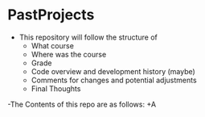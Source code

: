 # PastProjects

- This repository will follow the structure of
  + What course
  + Where was the course
  + Grade
  + Code overview and development history (maybe)
  + Comments for changes and potential adjustments
  + Final Thoughts
  
-The Contents of this repo are as follows:
  +A
